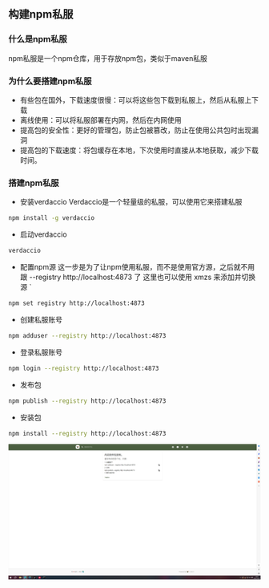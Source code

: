 ## 构建npm私服
### 什么是npm私服
npm私服是一个npm仓库，用于存放npm包，类似于maven私服

### 为什么要搭建npm私服
- 有些包在国外，下载速度很慢：可以将这些包下载到私服上，然后从私服上下载
- 离线使用：可以将私服部署在内网，然后在内网使用
- 提高包的安全性：更好的管理包，防止包被篡改，防止在使用公共包时出现漏洞
- 提高包的下载速度：将包缓存在本地，下次使用时直接从本地获取，减少下载时间。

### 搭建npm私服
- 安装verdaccio
  Verdaccio是一个轻量级的私服，可以使用它来搭建私服
```sh
npm install -g verdaccio
```
- 启动verdaccio
```sh
verdaccio
```
- 配置npm源
这一步是为了让npm使用私服，而不是使用官方源，之后就不用跟 --registry http://localhost:4873 了
这里也可以使用 xmzs 来添加并切换源
`
```sh
npm set registry http://localhost:4873
```
- 创建私服账号
```sh
npm adduser --registry http://localhost:4873
```
- 登录私服账号
```sh
npm login --registry http://localhost:4873
```

- 发布包
```sh
npm publish --registry http://localhost:4873
```
- 安装包
```sh
npm install --registry http://localhost:4873
```

![img.png](创建私服.png)


